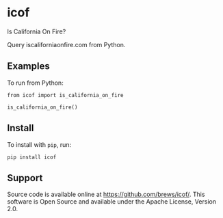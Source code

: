 # icof
Is California On Fire?

Query iscaliforniaonfire.com from Python.

## Examples

To run from Python:

```
from icof import is_california_on_fire

is_california_on_fire()
```

## Install

To install with `pip`, run:

```
pip install icof
```

## Support

Source code is available online at https://github.com/brews/icof/. This software is Open Source and available under the Apache License, Version 2.0. 
